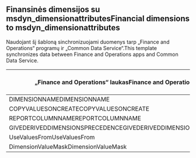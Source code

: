 ## <a name="financial-dimensions-to-msdyn_dimensionattributes"></a><span data-ttu-id="65f80-101">Finansinės dimensijos su msdyn_dimensionattributes</span><span class="sxs-lookup"><span data-stu-id="65f80-101">Financial dimensions to msdyn_dimensionattributes</span></span>

<span data-ttu-id="65f80-102">Naudojant šį šabloną sinchronizuojami duomenys tarp „Finance and Operations“ programų ir „Common Data Service“.</span><span class="sxs-lookup"><span data-stu-id="65f80-102">This template synchronizes data between Finance and Operations apps and Common Data Service.</span></span>

<span data-ttu-id="65f80-103">„Finance and Operations“ laukas</span><span class="sxs-lookup"><span data-stu-id="65f80-103">Finance and Operations field</span></span> | <span data-ttu-id="65f80-104">Schemos tipas</span><span class="sxs-lookup"><span data-stu-id="65f80-104">Map type</span></span> | <span data-ttu-id="65f80-105">Kitas „Dynamics 365” laukas</span><span class="sxs-lookup"><span data-stu-id="65f80-105">Other Dynamics 365 field</span></span> | <span data-ttu-id="65f80-106">Numatytoji reikšmė</span><span class="sxs-lookup"><span data-stu-id="65f80-106">Default value</span></span>
---|---|---|---
<span data-ttu-id="65f80-107">DIMENSIONNAME</span><span class="sxs-lookup"><span data-stu-id="65f80-107">DIMENSIONNAME</span></span> | = | <span data-ttu-id="65f80-108">msdyn_dimensionname</span><span class="sxs-lookup"><span data-stu-id="65f80-108">msdyn_dimensionname</span></span> | 
<span data-ttu-id="65f80-109">COPYVALUESONCREATE</span><span class="sxs-lookup"><span data-stu-id="65f80-109">COPYVALUESONCREATE</span></span> | >< | <span data-ttu-id="65f80-110">msdyn_copyvaluesoncreate</span><span class="sxs-lookup"><span data-stu-id="65f80-110">msdyn_copyvaluesoncreate</span></span> | 
<span data-ttu-id="65f80-111">REPORTCOLUMNNAME</span><span class="sxs-lookup"><span data-stu-id="65f80-111">REPORTCOLUMNNAME</span></span> | = | <span data-ttu-id="65f80-112">msdyn_reportcolumnname</span><span class="sxs-lookup"><span data-stu-id="65f80-112">msdyn_reportcolumnname</span></span> | 
<span data-ttu-id="65f80-113">GIVEDERIVEDDIMENSIONSPRECEDENCE</span><span class="sxs-lookup"><span data-stu-id="65f80-113">GIVEDERIVEDDIMENSIONSPRECEDENCE</span></span> | >< | <span data-ttu-id="65f80-114">msdyn_givederiveddimensionsprecedence</span><span class="sxs-lookup"><span data-stu-id="65f80-114">msdyn_givederiveddimensionsprecedence</span></span> | 
<span data-ttu-id="65f80-115">UseValuesFrom</span><span class="sxs-lookup"><span data-stu-id="65f80-115">UseValuesFrom</span></span> | = | <span data-ttu-id="65f80-116">msdyn_usevaluesfrom</span><span class="sxs-lookup"><span data-stu-id="65f80-116">msdyn_usevaluesfrom</span></span> | 
<span data-ttu-id="65f80-117">DimensionValueMask</span><span class="sxs-lookup"><span data-stu-id="65f80-117">DimensionValueMask</span></span> | = | <span data-ttu-id="65f80-118">msdyn_dimensionvaluemask</span><span class="sxs-lookup"><span data-stu-id="65f80-118">msdyn_dimensionvaluemask</span></span> | 
